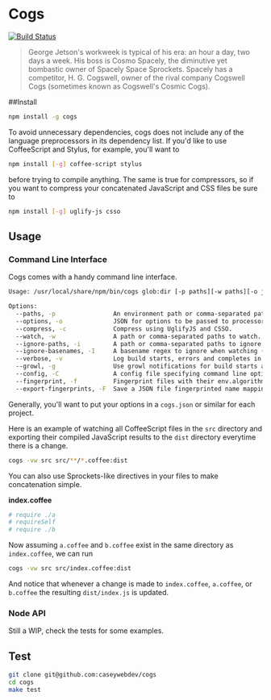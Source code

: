 # Cogs

[![Build Status](https://secure.travis-ci.org/caseywebdev/cogs.png)](http://travis-ci.org/caseywebdev/cogs)

> George Jetson's workweek is typical of his era: an hour a day, two days a week. His boss is Cosmo Spacely, the diminutive yet bombastic owner of Spacely Space Sprockets. Spacely has a competitor, H. G. Cogswell, owner of the rival company Cogswell Cogs (sometimes known as Cogswell's Cosmic Cogs).

##Install


```bash
npm install -g cogs
```

To avoid unnecessary dependencies, cogs does not include any of the language
preprocessors in its dependency list. If you'd like to use CoffeeScript and
Stylus, for example, you'll want to

```bash
npm install [-g] coffee-script stylus
```

before trying to compile anything. The same is true for compressors, so if you
want to compress your concatenated JavaScript and CSS files be sure to

```bash
npm install [-g] uglify-js csso
```

## Usage

### Command Line Interface

Cogs comes with a handy command line interface.

```bash
Usage: /usr/local/share/npm/bin/cogs glob:dir [-p paths][-w paths][-o json][-C file][-cvCg]

Options:
  --paths, -p                An environment path or comma-separated paths.                 [default: "/Users/casey/projects/cogs"]
  --options, -o              JSON for options to be passed to processors and compressors.
  --compress, -c             Compress using UglifyJS and CSSO.                             [default: false]
  --watch, -w                A path or comma-separated paths to watch.
  --ignore-paths, -i         A path or comma-separated paths to ignore when watching.
  --ignore-basenames, -I     A basename regex to ignore when watching (ie \.css$).
  --verbose, -v              Log build starts, errors and completes in stdout.             [default: false]
  --growl, -g                Use growl notifications for build starts and completes.       [default: false]
  --config, -C               A config file specifying command line options.                [default: "cogs.json"]
  --fingerprint, -f          Fingerprint files with their env.algorithm value.             [default: false]
  --export-fingerprints, -F  Save a JSON file fingerprinted name mappings.
```

Generally, you'll want to put your options in a `cogs.json` or similar for each project.

Here is an example of watching all CoffeeScript files in the `src` directory and
exporting their compiled JavaScript results to the `dist` directory everytime
there is a change.

```bash
cogs -vw src src/**/*.coffee:dist
```

You can also use Sprockets-like directives in your files to make concatenation
simple.

**index.coffee**
```coffee
# require ./a
# requireSelf
# require ./b
```

Now assuming `a.coffee` and `b.coffee` exist in the same directory as `index.coffee`, we can run

```bash
cogs -vw src src/index.coffee:dist
```

And notice that whenever a change is made to `index.coffee`, `a.coffee`, or `b.coffee` the resulting `dist/index.js` is updated.

### Node API

Still a WIP, check the tests for some examples.

## Test

```bash
git clone git@github.com:caseywebdev/cogs
cd cogs
make test
```
